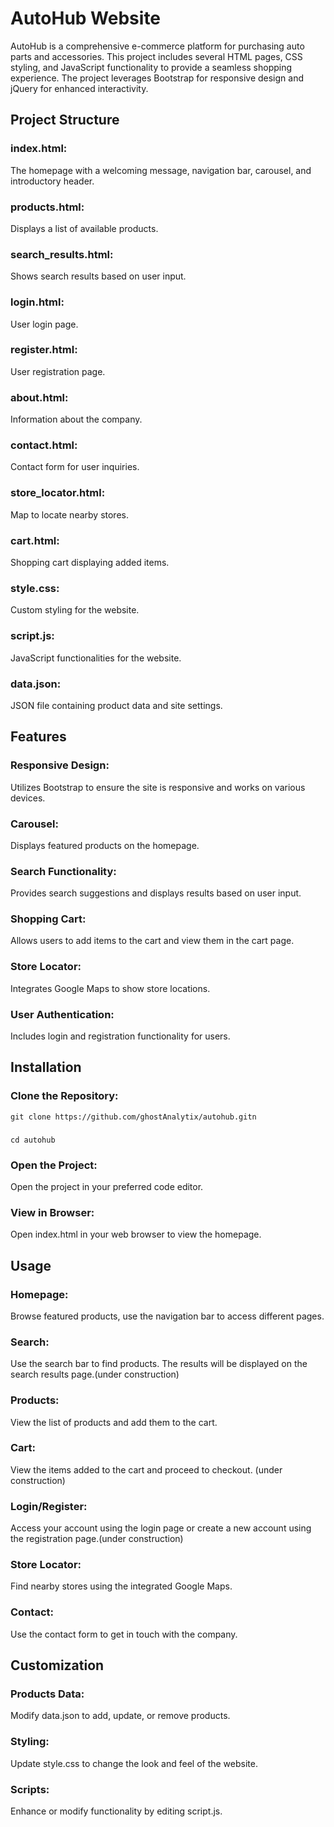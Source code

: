 # AutoHub Website

AutoHub is a comprehensive e-commerce platform for purchasing auto parts and accessories. This project includes several HTML pages, CSS styling, and JavaScript functionality to provide a seamless shopping experience. The project leverages Bootstrap for responsive design and jQuery for enhanced interactivity.

## Project Structure
### index.html: 
The homepage with a welcoming message, navigation bar, carousel, and introductory header.
### products.html: 
Displays a list of available products.
### search_results.html: 
Shows search results based on user input.
### login.html: 
User login page.
### register.html: 
User registration page.
### about.html: 
Information about the company.
### contact.html: 
Contact form for user inquiries.
### store_locator.html: 
Map to locate nearby stores.
### cart.html: 
Shopping cart displaying added items.
### style.css: 
Custom styling for the website.
### script.js: 
JavaScript functionalities for the website.
### data.json: 
JSON file containing product data and site settings.
## Features
### Responsive Design: 
Utilizes Bootstrap to ensure the site is responsive and works on various devices.
### Carousel: 
Displays featured products on the homepage.
### Search Functionality: 
Provides search suggestions and displays results based on user input.
### Shopping Cart: 
Allows users to add items to the cart and view them in the cart page.
### Store Locator:
Integrates Google Maps to show store locations.
### User Authentication: 
Includes login and registration functionality for users.

## Installation
### Clone the Repository:

`git clone https://github.com/ghostAnalytix/autohub.gitn`
###
`cd autohub`
### Open the Project: 
Open the project in your preferred code editor.
### View in Browser: 
Open index.html in your web browser to view the homepage.

## Usage
### Homepage: 
Browse featured products, use the navigation bar to access different pages.
### Search: 
Use the search bar to find products. The results will be displayed on the search results page.(under construction)
### Products: 
View the list of products and add them to the cart.
### Cart: 
View the items added to the cart and proceed to checkout. (under construction)
### Login/Register: 
Access your account using the login page or create a new account using the registration page.(under construction)
### Store Locator: 
Find nearby stores using the integrated Google Maps.
### Contact: 
Use the contact form to get in touch with the company.
## Customization
### Products Data: 
Modify data.json to add, update, or remove products.
### Styling: 
Update style.css to change the look and feel of the website.
### Scripts: 
Enhance or modify functionality by editing script.js.
